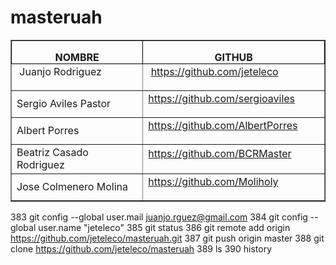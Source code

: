# masteruah

<html>
<body>
<table class=MsoNormalTable border=1 cellspacing=0 cellpadding=0
 style='border-collapse:collapse;mso-yfti-tbllook:1184;mso-padding-alt:0in 0in 0in 0in'>
 <tr >
  <td width=274 valign=top style='width:233.75pt;border:solid windowtext 1.0pt;
  padding:0in 5.4pt 0in 5.4pt'>
  <p class=MsoNormal align=center style='margin-bottom:0in;margin-bottom:.0001pt;
  text-align:center;line-height:normal'><b style='mso-bidi-font-weight:normal'>NOMBRE<o:p></o:p></b></p>
  </td>
  <td width=292 valign=top style='width:233.75pt;border:solid windowtext 1.0pt;
  border-left:none;padding:0in 5.4pt 0in 5.4pt'>
  <p class=MsoNormal align=center style='margin-bottom:0in;margin-bottom:.0001pt;
  text-align:center;line-height:normal'><b style='mso-bidi-font-weight:normal'>GITHUB<o:p></o:p></b></p>
  </td>
 </tr>
 <tr style='mso-yfti-irow:1'>
  <td >
  &nbsp;Juanjo Rodriguez</p>
  </td>
  <td >&nbsp;<a href="https://github.com/jeteleco">https://github.com/jeteleco</a></p>
  </td>
 </tr>
 
 <tr>
  <td >
  Sergio Aviles Pastor
  </td>
  <td> <a href="https://github.com/sergioaviles">https://github.com/sergioaviles</a></p>
  </td>
 </tr>
 
  <tr>
  <td >
  Albert Porres 
  </td>
  <td> <a href="https://github.com/AlbertPorres">https://github.com/AlbertPorres</a></p>
  </td>
 </tr>
  <tr>
  <td >
  Beatriz Casado Rodriguez
  </td>
  <td> <a href="https://github.com/BCRMaster">https://github.com/BCRMaster</a></p>
  </td>
 </tr>
 
   <tr>
  <td >
  Jose Colmenero Molina
  </td>
  <td> <a href="https://github.com/Moliholy">https://github.com/Moliholy</a></p>
  </td>
 </tr>
 
</table>
</body>
</html>




  383  git config --global user.mail juanjo.rguez@gmail.com
  384  git config --global user.name "jeteleco"
  385  git status
  386  git remote add origin https://github.com/jeteleco/masteruah.git
  387  git push origin master
  388  git clone https://github.com/jeteleco/masteruah
  389  ls
  390  history
